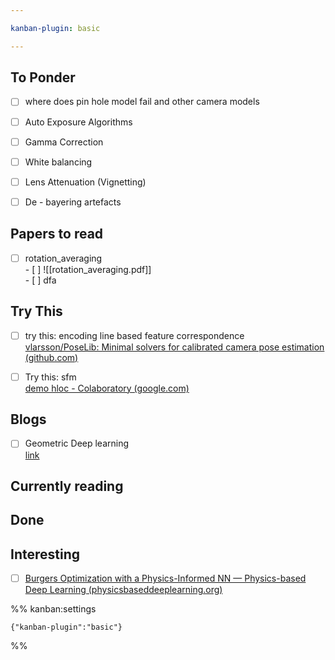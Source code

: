 ```yaml
---

kanban-plugin: basic

---
```


## To Ponder

- [ ] where does pin hole model fail and other camera models
- [ ] Auto Exposure Algorithms
- [ ] Gamma Correction
- [ ] White balancing
- [ ] Lens Attenuation (Vignetting)
- [ ] De - bayering artefacts


## Papers to read

- [ ] rotation_averaging<br>- [ ] ![[rotation_averaging.pdf]]<br>- [ ] dfa


## Try This

- [ ] try this: encoding line based feature correspondence<br>[vlarsson/PoseLib: Minimal solvers for calibrated camera pose estimation (github.com)](https://github.com/vlarsson/PoseLib)
- [ ] Try this: sfm<br>[demo hloc - Colaboratory (google.com)](https://colab.research.google.com/drive/1MrVs9b8aQYODtOGkoaGNF9Nji3sbCNMQ#scrollTo=71ab5306)


## Blogs

- [ ] Geometric Deep learning<br>[link](https://www.dropbox.com/s/x2c12674uwdxft0/Alexa%20Discord%202023.pdf?dl=0)


## Currently reading



## Done



## Interesting

- [ ] [Burgers Optimization with a Physics-Informed NN — Physics-based Deep Learning (physicsbaseddeeplearning.org)](https://physicsbaseddeeplearning.org/physicalloss-code.html)




%% kanban:settings
```
{"kanban-plugin":"basic"}
```
%%